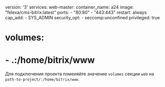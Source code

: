 version: '3'
services:
  web-master:
    container_name: a24
    image: "felexa/cms-bitrix:latest"
    ports:
      - "80:80"
      - "443:443"
    restart: always
    cap_add:
      - SYS_ADMIN
    security_opt:
      - seccomp:unconfined
    privileged: true
#   volumes:
#     - .:/home/bitrix/www



Для подключения проекта поменяйте значение `volumes` секции `web` на `path-to-project/:/home/bitrix/www`. 
